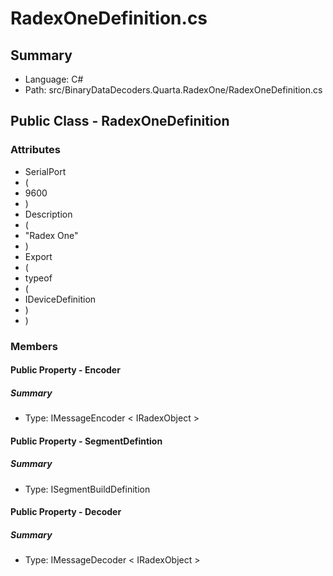 ﻿# RadexOneDefinition.cs

## Summary

* Language: C#
* Path: src/BinaryDataDecoders.Quarta.RadexOne/RadexOneDefinition.cs

## Public Class - RadexOneDefinition

### Attributes

 - SerialPort
 - (
 - 9600
 - )
 - Description
 - (
 - "Radex One"
 - )
 - Export
 - (
 - typeof
 - (
 - IDeviceDefinition
 - )
 - )

### Members

#### Public Property - Encoder

##### Summary

 * Type: IMessageEncoder < IRadexObject > 

#### Public Property - SegmentDefintion

##### Summary

 * Type: ISegmentBuildDefinition 

#### Public Property - Decoder

##### Summary

 * Type: IMessageDecoder < IRadexObject > 

